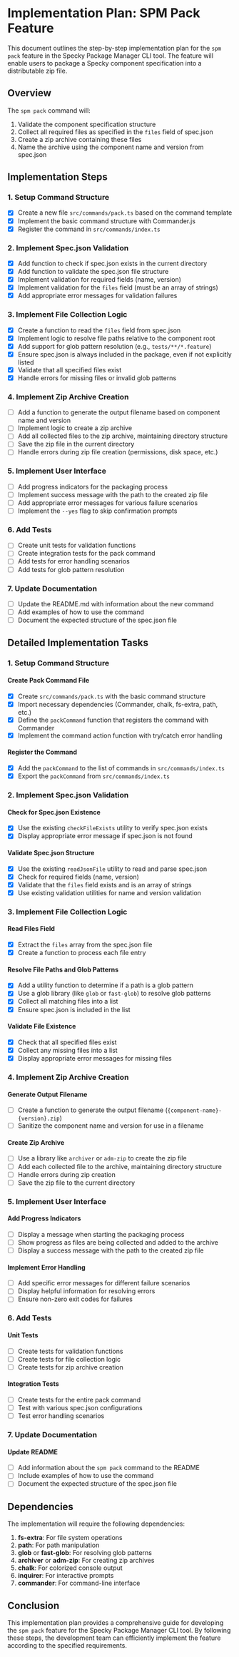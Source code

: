 # Implementation Plan: SPM Pack Feature

This document outlines the step-by-step implementation plan for the `spm pack` feature in the Specky Package Manager CLI tool. The feature will enable users to package a Specky component specification into a distributable zip file.

## Overview

The `spm pack` command will:
1. Validate the component specification structure
2. Collect all required files as specified in the `files` field of spec.json
3. Create a zip archive containing these files
4. Name the archive using the component name and version from spec.json

## Implementation Steps

### 1. Setup Command Structure

- [x] Create a new file `src/commands/pack.ts` based on the command template
- [x] Implement the basic command structure with Commander.js
- [x] Register the command in `src/commands/index.ts`

### 2. Implement Spec.json Validation

- [x] Add function to check if spec.json exists in the current directory
- [x] Add function to validate the spec.json file structure
- [x] Implement validation for required fields (name, version)
- [x] Implement validation for the `files` field (must be an array of strings)
- [x] Add appropriate error messages for validation failures

### 3. Implement File Collection Logic

- [x] Create a function to read the `files` field from spec.json
- [x] Implement logic to resolve file paths relative to the component root
- [x] Add support for glob pattern resolution (e.g., `tests/**/*.feature`)
- [x] Ensure spec.json is always included in the package, even if not explicitly listed
- [x] Validate that all specified files exist
- [x] Handle errors for missing files or invalid glob patterns

### 4. Implement Zip Archive Creation

- [ ] Add a function to generate the output filename based on component name and version
- [ ] Implement logic to create a zip archive
- [ ] Add all collected files to the zip archive, maintaining directory structure
- [ ] Save the zip file in the current directory
- [ ] Handle errors during zip file creation (permissions, disk space, etc.)

### 5. Implement User Interface

- [ ] Add progress indicators for the packaging process
- [ ] Implement success message with the path to the created zip file
- [ ] Add appropriate error messages for various failure scenarios
- [ ] Implement the `--yes` flag to skip confirmation prompts

### 6. Add Tests

- [ ] Create unit tests for validation functions
- [ ] Create integration tests for the pack command
- [ ] Add tests for error handling scenarios
- [ ] Add tests for glob pattern resolution

### 7. Update Documentation

- [ ] Update the README.md with information about the new command
- [ ] Add examples of how to use the command
- [ ] Document the expected structure of the spec.json file

## Detailed Implementation Tasks

### 1. Setup Command Structure

#### Create Pack Command File

- [x] Create `src/commands/pack.ts` with the basic command structure
- [x] Import necessary dependencies (Commander, chalk, fs-extra, path, etc.)
- [x] Define the `packCommand` function that registers the command with Commander
- [x] Implement the command action function with try/catch error handling

#### Register the Command

- [x] Add the `packCommand` to the list of commands in `src/commands/index.ts`
- [x] Export the `packCommand` from `src/commands/index.ts`

### 2. Implement Spec.json Validation

#### Check for Spec.json Existence

- [x] Use the existing `checkFileExists` utility to verify spec.json exists
- [x] Display appropriate error message if spec.json is not found

#### Validate Spec.json Structure

- [x] Use the existing `readJsonFile` utility to read and parse spec.json
- [x] Check for required fields (name, version)
- [x] Validate that the `files` field exists and is an array of strings
- [x] Use existing validation utilities for name and version validation

### 3. Implement File Collection Logic

#### Read Files Field

- [x] Extract the `files` array from the spec.json file
- [x] Create a function to process each file entry

#### Resolve File Paths and Glob Patterns

- [x] Add a utility function to determine if a path is a glob pattern
- [x] Use a glob library (like `glob` or `fast-glob`) to resolve glob patterns
- [x] Collect all matching files into a list
- [x] Ensure spec.json is included in the list

#### Validate File Existence

- [x] Check that all specified files exist
- [x] Collect any missing files into a list
- [x] Display appropriate error messages for missing files

### 4. Implement Zip Archive Creation

#### Generate Output Filename

- [ ] Create a function to generate the output filename (`{component-name}-{version}.zip`)
- [ ] Sanitize the component name and version for use in a filename

#### Create Zip Archive

- [ ] Use a library like `archiver` or `adm-zip` to create the zip file
- [ ] Add each collected file to the archive, maintaining directory structure
- [ ] Handle errors during zip creation
- [ ] Save the zip file to the current directory

### 5. Implement User Interface

#### Add Progress Indicators

- [ ] Display a message when starting the packaging process
- [ ] Show progress as files are being collected and added to the archive
- [ ] Display a success message with the path to the created zip file

#### Implement Error Handling

- [ ] Add specific error messages for different failure scenarios
- [ ] Display helpful information for resolving errors
- [ ] Ensure non-zero exit codes for failures

### 6. Add Tests

#### Unit Tests

- [ ] Create tests for validation functions
- [ ] Create tests for file collection logic
- [ ] Create tests for zip archive creation

#### Integration Tests

- [ ] Create tests for the entire pack command
- [ ] Test with various spec.json configurations
- [ ] Test error handling scenarios

### 7. Update Documentation

#### Update README

- [ ] Add information about the `spm pack` command to the README
- [ ] Include examples of how to use the command
- [ ] Document the expected structure of the spec.json file

## Dependencies

The implementation will require the following dependencies:

1. **fs-extra**: For file system operations
2. **path**: For path manipulation
3. **glob** or **fast-glob**: For resolving glob patterns
4. **archiver** or **adm-zip**: For creating zip archives
5. **chalk**: For colorized console output
6. **inquirer**: For interactive prompts
7. **commander**: For command-line interface

## Conclusion

This implementation plan provides a comprehensive guide for developing the `spm pack` feature for the Specky Package Manager CLI tool. By following these steps, the development team can efficiently implement the feature according to the specified requirements.